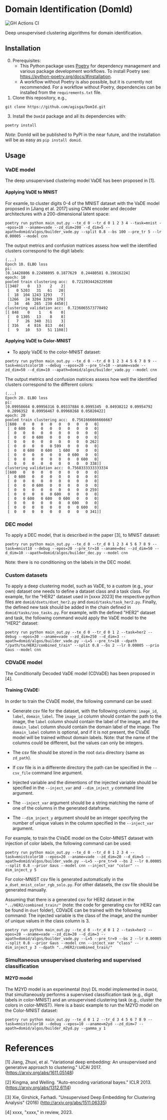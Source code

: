 # Domain Identification (DomId)

![GH Actions CI ](https://github.com/DIDSR/DomId/actions/workflows/ci.yml/badge.svg)

Deep unsupervised clustering algorithms for domain identification.

## Installation

0. Prerequisites:
    - This Python package uses [Poetry](https://python-poetry.org/) for dependency management and various package development workflows. To install Poetry see: <https://python-poetry.org/docs/#installation>.
    - A workflow without Poetry is also possible, but it is currently not recommended. For a workflow without Poetry, dependencies can be installed from the `requirements.txt` file.
1. Clone this repository, e.g.,
```
git clone https://github.com/agisga/DomId.git
```
3. Install the `DomId` package and all its dependencies with:
```
poetry install
```

*Note*: DomId will be published to PyPI in the near future, and the installation will be as easy as `pip install domid`.

## Usage

### VaDE model

The deep unsupervised clustering model VaDE has been proposed in [1].

#### Applying VaDE to MNIST

For examle, to cluster digits 0-4 of the MNIST dataset with the VaDE model proposed in [Jiang et al. 2017] using CNN encoder and decoder architectures with a 200-dimensional latent space:

```
poetry run python main_out.py --te_d 0 --tr_d 0 1 2 3 4 --task=mnist --epos=10 --aname=vade --zd_dim=200 --d_dim=5 --apath=domid/algos/builder_vade.py --split 0.8 --bs 100 --pre_tr 5 --lr 0.00005 --model cnn
```

The output metrics and confusion matrices assess how well the identified clusters correspond to the digit labels:

```
(...)
Epoch 10. ELBO loss
pi:
[0.14428806 0.22498095 0.1877629  0.24480581 0.19816224]
epoch: 10
pooled train clustering acc:  0.7213934426229508
[[3407    0   13    2    2]
 [   0 5203   31   61   20]
 [  18  104 1243 1293    7]
 [1266   24 3204 3299  178]
 [  34   46  265  230 4450]]
clustering validation acc:  0.7236065573770492
[[ 848    0    1    6    0]
 [   0 1305   13    8    8]
 [   7   26  340  311    3]
 [ 316    4  816  813   44]
 [   9   10   53   51 1108]]
```

#### Applying VaDE to Color-MNIST

- To apply VaDE to the color-MNIST dataset:

```
poetry run python main_out.py --te_d 0 --tr_d 0 1 2 3 4 5 6 7 8 9 --task=mnistcolor10 --debug --epos=20 --pre_tr=10 --aname=vade --zd_dim=50 --d_dim=10 --apath=domid/algos/builder_vade.py --model cnn
```

The output metrics and confusion matrices assess how well the identified clusters correspond to the different colors:

```
(...)
Epoch 20. ELBO loss
pi:
[0.09958664 0.09956316 0.09337884 0.0995345  0.04938212 0.09954792
 0.2096352  0.09956467 0.09960268 0.05020422]
epoch: 20
pooled train clustering acc:  0.7561666666666667
[[600   0   0   0   0   0   0   0   0   0]
 [  0 600   0   0   0   0   0   0   0   0]
 [  0   0   0   0   0   0   0   0   0   0]
 [  0   0   0 600   0   0   0   0   0   0]
 [  0   0   0   0   0   0   0   0   0 262]
 [  0   0   0   0   0 599   0   0   0   0]
 [  0   0 600   0 600   1 600   0   0   0]
 [  0   0   0   0   0   0   0 600   0   0]
 [  0   0   0   0   0   0   0   0 600   0]
 [  0   0   0   0   0   0   0   0   0 338]]
clustering validation acc:  0.7568333333333334
[[600   0   0   0   0   0   0   0   0   0]
 [  0 600   0   0   0   0   0   0   0   0]
 [  0   0   0   0   0   0   0   0   0   0]
 [  0   0   0 600   0   0   0   0   0   0]
 [  0   0   0   0   0   0   0   0   0 259]
 [  0   0   0   0   0 600   0   0   0   0]
 [  0   0 600   0 600   0 600   0   0   0]
 [  0   0   0   0   0   0   0 600   0   0]
 [  0   0   0   0   0   0   0   0 600   0]
 [  0   0   0   0   0   0   0   0   0 341]]
```

### DEC model
To apply a DEC model, that is described in the paper [3], to MNIST dataset:

``` 
poetry run python main_out.py --te_d 0 --tr_d 0 1 2 3 4 5 6 7 8 9 --task=mnist10 --debug --epos=20 --pre_tr=10 --aname=dec --zd_dim=50 --d_dim=10 --apath=domid/algos/builder_dec.py --model cnn
```
Note: there is no conditioning on the labels in the DEC model.


### Custom datasets

To apply a deep clustering model, such as VaDE, to a custom (e.g., your own) dataset one needs to define a dataset class and a task class. For example, for the "HER2" dataset used in [xxxx 2023] the respective python files are `domid/dsets/dset_her2.py` and `domid/tasks/task_her2.py`. Finally, the defined new task should be added in the chain defined in `domid/tasks/zoo_tasks.py`. For example, with the defined "HER2" dataset and task, the following command would apply the VaDE model to the "HER2" dataset:

```
poetry run python main_out.py --te_d 0 --tr_d 0 1 2 --task=her2 --debug --epos=30 --aname=vade --zd_dim=250 --d_dim=3 --apath=domid/algos/builder_vade.py --L=5 --pre_tr=10 --dpath "/path/to/HER2/combined_train" --split 0.8 --bs 2 --lr 0.00005 --prio Gaus --model cnn
```

### CDVaDE model

The Conditionally Decoded VaDE model (CDVaDE) has been proposed in [4].


#### Training CVaDE:
In order to train the CVaDE model, the following command can be used:


- Generate csv file for the dataset, with the following columns: `image_id`, `label`, `domain_label`.
The `image_id` column should contain the path to the image, the `label` column should contain the label of the image, 
and the `domain_label` column should contain the domain label of the image. The `domain_label` column is optional,
and if it is not present, the CVaDE model will be trained without domain labels. 
Note: that the name of the columns could be different, but the values can only be integers. 
- The csv file should be stored in the root `data` directory (same as `zd_path`).

- If csv file is in a differente directory the path can be specified in the `--csv_file` command line argument.
- Injected variable and the dimentions of the injected variable should be specified in the `--inject_var` and `--dim_inject_y` command line argument.
- The `--inject_var` argument should be a string matching the name of one of the columns in the generated dataframe. 
- The `--dim_inject_y` argument should be an integer specifying the number of unique values in the column specified in the `--inject_var` argument.

For example, to train the CVaDE model on the Color-MNIST dataset with injection of color labels, the following command can be used:

```
poetry run python main_out.py --te_d 0 --tr_d 0 1 2 3 4 --task=mnistcolor10 --epos=20 --aname=vade --zd_dim=20 --d_dim=5 --apath=domid/algos/builder_vade.py --L=5 --pre_tr=9 --bs 2 --lr 0.00005 --split 0.8 --prior Gaus --model cnn --inject_var "color" --dim_inject_y 5

```
For color-MNIST csv file is generated automatically in the `a_dset_mnist_color_rgb_solo.py`. 
For other datasets, the csv file should be generated manually. 

Assuming that there is a generated csv for HER2 dataset in the `"../HER2/combined_train/"` (note: the code for generating csv for HER2 can be found in `dset` folder), CDVaDE can be trained with the following command:
The injected variable is the class of the image, and the number of unique values in the class column is 3.
```
poetry run python main_out.py --te_d 0 --tr_d 0 1 2 --task=her2 --epos=20 --aname=vade --zd_dim=20 --d_dim=3 --apath=domid/algos/builder_vade.py --L=5 --pre_tr=9 --bs 2 --lr 0.00005 --split 0.8 --prior Gaus --model cnn --inject_var "class" --dim_inject_y 3 --dpath "../HER2/combined_train/"
```

### Simultaneous unsupervised clustering and supervised classification
#### M2YD model

The M2YD model is an experimental (toy) DL model implemented in `DomId`, that simultaneously performs a supervised classification task (e.g., digit labels in color-MNIST) and an unsupervised clustering task (e.g., cluster the colors in color-MNIST).
Here is a basic example to run the M2YD model on the Color-MNIST dataset:

```
poetry run python main_out.py --te_d 0 1 2 --tr_d 3 4 5 6 7 8 9 --task=mnistcolor10 --debug --epos=10 --aname=m2yd --zd_dim=7 --apath=domid/algos/builder_m2yd.py --gamma_y 1
```

# References

[1] Jiang, Zhuxi, et al. "Variational deep embedding: An unsupervised and generative approach to clustering." IJCAI 2017. (<https://arxiv.org/abs/1611.05148>)

[2] Kingma, and Welling. "Auto-encoding variational bayes." ICLR 2013. (<https://arxiv.org/abs/1312.6114>) 

[3] Xie, Girshick, Farhadi. "Unsupervised Deep Embedding for Clustering Analysis" (2016) (<http://arxiv.org/abs/1511.06335>)

[4] xxxx, "xxxx," in review, 2023.
